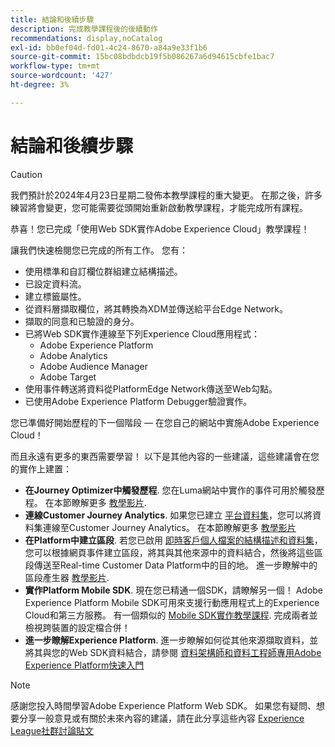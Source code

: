 ```yaml
---
title: 結論和後續步驟
description: 完成教學課程後的後續動作
recommendations: display,noCatalog
exl-id: bb0ef04d-fd01-4c24-8670-a84a9e33f1b6
source-git-commit: 15bc08bdbdcb19f5b086267a6d94615cbfe1bac7
workflow-type: tm+mt
source-wordcount: '427'
ht-degree: 3%

---
```


# 結論和後續步驟


>[!CAUTION]
>
>我們預計於2024年4月23日星期二發佈本教學課程的重大變更。 在那之後，許多練習將會變更，您可能需要從頭開始重新啟動教學課程，才能完成所有課程。

恭喜！您已完成「使用Web SDK實作Adobe Experience Cloud」教學課程！

讓我們快速檢閱您已完成的所有工作。 您有：

* 使用標準和自訂欄位群組建立結構描述。
* 已設定資料流。
* 建立標籤屬性。
* 從資料層擷取欄位，將其轉換為XDM並傳送給平台Edge Network。
* 擷取的同意和已驗證的身分。
* 已將Web SDK實作連線至下列Experience Cloud應用程式：
   * Adobe Experience Platform
   * Adobe Analytics
   * Adobe Audience Manager
   * Adobe Target
* 使用事件轉送將資料從PlatformEdge Network傳送至Web勾點。
* 已使用Adobe Experience Platform Debugger驗證實作。

您已準備好開始歷程的下一個階段 — 在您自己的網站中實施Adobe Experience Cloud！

而且永遠有更多的東西需要學習！ 以下是其他內容的一些建議，這些建議會在您的實作上建置：


* **在Journey Optimizer中觸發歷程**. 您在Luma網站中實作的事件可用於觸發歷程。 在本節瞭解更多 [教學影片](https://experienceleague.adobe.com/docs/journey-optimizer-learn/tutorials/create-journeys/use-case-transactional-journey.html).
* **連線Customer Journey Analytics**. 如果您已建立 [平台資料集](setup-experience-platform.md)，您可以將資料集連線至Customer Journey Analytics。 在本節瞭解更多 [教學影片](https://experienceleague.adobe.com/docs/customer-journey-analytics-learn/tutorials/connecting-customer-journey-analytics-to-data-sources-in-platform.html)
* **在Platform中建立區段**. 若您已啟用 [即時客戶個人檔案的結構描述和資料集](setup-experience-platform.md)，您可以根據網頁事件建立區段，將其與其他來源中的資料結合，然後將這些區段傳送至Real-time Customer Data Platform中的目的地。 進一步瞭解中的區段產生器 [教學影片](https://experienceleague.adobe.com/docs/platform-learn/tutorials/segments/create-segments.html).
* **實作Platform Mobile SDK**. 現在您已精通一個SDK，請瞭解另一個！ Adobe Experience Platform Mobile SDK可用來支援行動應用程式上的Experience Cloud和第三方服務。 有一個類似的 [Mobile SDK實作教學課程](https://experienceleague.adobe.com/docs/platform-learn/implement-mobile-sdk/overview.html). 完成兩者並檢視跨裝置的設定檔合併！
* **進一步瞭解Experience Platform**. 進一步瞭解如何從其他來源擷取資料，並將其與您的Web SDK資料結合，請參閱 [資料架構師和資料工程師專用Adobe Experience Platform快速入門](https://experienceleague.adobe.com/docs/platform-learn/getting-started-for-data-architects-and-data-engineers/overview.html)


>[!NOTE]
>
>感謝您投入時間學習Adobe Experience Platform Web SDK。 如果您有疑問、想要分享一般意見或有關於未來內容的建議，請在此分享這些內容 [Experience League社群討論貼文](https://experienceleaguecommunities.adobe.com/t5/adobe-experience-platform-launch/tutorial-discussion-implement-adobe-experience-cloud-with-web/td-p/444996)
